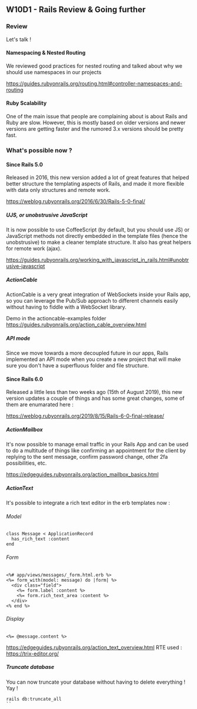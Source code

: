  ## W10D1 - Rails Review & Going further

### Review

Let's talk !

#### Namespacing & Nested Routing
We reviewed good practices for nested routing and talked about why we should use namespaces in our projects

https://guides.rubyonrails.org/routing.html#controller-namespaces-and-routing

#### Ruby Scalability
One of the main issue that people are complaining about is about Rails and Ruby are slow. However, this is mostly based on older versions and newer versions are getting faster and the rumored 3.x versions should be pretty fast.

### What's possible now ?

#### Since Rails 5.0
Released in 2016, this new version added a lot of great features that helped better structure the templating aspects of Rails, and made it more flexible with data only structures and remote work.

https://weblog.rubyonrails.org/2016/6/30/Rails-5-0-final/

##### UJS, or unobstrusive JavaScript
It is now possible to use CoffeeScript (by default, but you should use JS) or JavaScript methods not directly embedded in the template files (hence the unobstrusive) to make a cleaner template structure. It also has great helpers for remote work (ajax).

https://guides.rubyonrails.org/working_with_javascript_in_rails.html#unobtrusive-javascript

##### ActionCable
ActionCable is a very great integration of WebSockets inside your Rails app, so you can leverage the Pub/Sub approach to different channels easily without having to fiddle with a WebSocket library.

Demo in the actioncable-examples folder
https://guides.rubyonrails.org/action_cable_overview.html

##### API mode
Since we move towards a more decoupled future in our apps, Rails implemented an API mode when you create a new project that will make sure you don't have a superfluous folder and file structure.

#### Since Rails 6.0
Released a little less than two weeks ago (15th of August 2019), this new version updates a couple of things and has some great changes, some of them are enumarated here :

https://weblog.rubyonrails.org/2019/8/15/Rails-6-0-final-release/

##### ActionMailbox
It's now possible to manage email traffic in your Rails App and can be used to do a multitude of things like confirming an appointment for the client by replying to the sent message, confirm password change, other 2fa possibilities, etc.

https://edgeguides.rubyonrails.org/action_mailbox_basics.html

##### ActionText
It's possible to integrate a rich text editor in the erb templates now :

###### Model
```
class Message < ApplicationRecord
  has_rich_text :content
end
```
###### Form
```
<%# app/views/messages/_form.html.erb %>
<%= form_with(model: message) do |form| %>
  <div class="field">
    <%= form.label :content %>
    <%= form.rich_text_area :content %>
  </div>
<% end %>
```
###### Display
```
<%= @message.content %>
```
https://edgeguides.rubyonrails.org/action_text_overview.html
RTE used : https://trix-editor.org/

##### Truncate database

You can now truncate your database without having to delete everything ! Yay !
```
rails db:truncate_all
``
